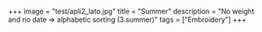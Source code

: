 +++
image = "test/apli2_lato.jpg"
title = "Summer"
description = "No weight and no date => alphabetic sorting (3.summer)"
tags = ["Embroidery"]
+++